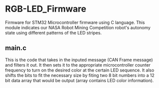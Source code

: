 # RGB-LED_Firmware
Firmware for STM32 Microcontroller firmware using C language. This module indicates our NASA Robot Mining Competition robot's autonomy state using different patterns of the LED stripes.

## main.c
This is the code that takes in the inputed message (CAN Frame message) and filters it out. It then sets it to the appropriate microcontroller counter frequency to turn on the desired color at the certain LED sequence. It also shifts the bits to fit the necessary size by fiting two 8 bit numbers into a 12 bit data array that would be output (array contains LED color information).
